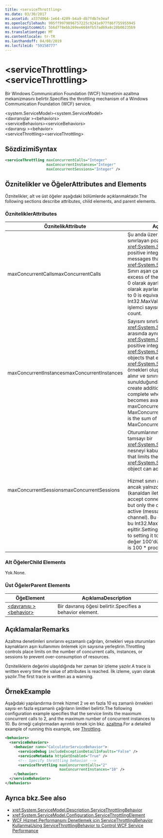 ```yaml
---
title: <serviceThrottling>
ms.date: 03/30/2017
ms.assetid: a337d064-1e64-4209-b4a9-db7fdb7e3eaf
ms.openlocfilehash: 995ff9979096757225c9241e977f86f755955945
ms.sourcegitcommit: 5b6d778ebb269ee6684fb57ad69a8c28b06235b9
ms.translationtype: MT
ms.contentlocale: tr-TR
ms.lasthandoff: 04/08/2019
ms.locfileid: "59158777"
---
```

# <a name="servicethrottling"></a><span data-ttu-id="67a22-101">\<serviceThrottling></span><span class="sxs-lookup"><span data-stu-id="67a22-101">\<serviceThrottling></span></span>
<span data-ttu-id="67a22-102">Bir Windows Communication Foundation (WCF) hizmetinin azaltma mekanizmasını belirtir.</span><span class="sxs-lookup"><span data-stu-id="67a22-102">Specifies the throttling mechanism of a Windows Communication Foundation (WCF) service.</span></span>  
  
 <span data-ttu-id="67a22-103">\<system.ServiceModel></span><span class="sxs-lookup"><span data-stu-id="67a22-103">\<system.ServiceModel></span></span>  
<span data-ttu-id="67a22-104">\<davranışlar ></span><span class="sxs-lookup"><span data-stu-id="67a22-104">\<behaviors></span></span>  
<span data-ttu-id="67a22-105">\<serviceBehaviors></span><span class="sxs-lookup"><span data-stu-id="67a22-105">\<serviceBehaviors></span></span>  
<span data-ttu-id="67a22-106">\<davranışı ></span><span class="sxs-lookup"><span data-stu-id="67a22-106">\<behavior></span></span>  
<span data-ttu-id="67a22-107">\<serviceThrottling></span><span class="sxs-lookup"><span data-stu-id="67a22-107">\<serviceThrottling></span></span>  
  
## <a name="syntax"></a><span data-ttu-id="67a22-108">Sözdizimi</span><span class="sxs-lookup"><span data-stu-id="67a22-108">Syntax</span></span>  
  
```xml  
<serviceThrottling maxConcurrentCalls="Integer"
                   maxConcurrentInstances="Integer"
                   maxConcurrentSessions="Integer" />
```  
  
## <a name="attributes-and-elements"></a><span data-ttu-id="67a22-109">Öznitelikler ve Öğeler</span><span class="sxs-lookup"><span data-stu-id="67a22-109">Attributes and Elements</span></span>  
 <span data-ttu-id="67a22-110">Öznitelikler, alt ve üst öğeler aşağıdaki bölümlerde açıklanmaktadır.</span><span class="sxs-lookup"><span data-stu-id="67a22-110">The following sections describe attributes, child elements, and parent elements.</span></span>  
  
### <a name="attributes"></a><span data-ttu-id="67a22-111">Öznitelikler</span><span class="sxs-lookup"><span data-stu-id="67a22-111">Attributes</span></span>  
  
|<span data-ttu-id="67a22-112">Öznitelik</span><span class="sxs-lookup"><span data-stu-id="67a22-112">Attribute</span></span>|<span data-ttu-id="67a22-113">Açıklama</span><span class="sxs-lookup"><span data-stu-id="67a22-113">Description</span></span>|  
|---------------|-----------------|  
|<span data-ttu-id="67a22-114">maxConcurrentCalls</span><span class="sxs-lookup"><span data-stu-id="67a22-114">maxConcurrentCalls</span></span>|<span data-ttu-id="67a22-115">Şu anda üzerinde işlem iletilerinin sayısını sınırlayan pozitif bir tamsayı bir <xref:System.ServiceModel.ServiceHost>.</span><span class="sxs-lookup"><span data-stu-id="67a22-115">A positive integer that limits the number of messages that currently process across a <xref:System.ServiceModel.ServiceHost>.</span></span> <span data-ttu-id="67a22-116">Sınırı aşan çağrıları kuyruğa alınır.</span><span class="sxs-lookup"><span data-stu-id="67a22-116">Calls in excess of the limit are queued.</span></span> <span data-ttu-id="67a22-117">Bu değerin 0 olarak ayarlanması, bu Int32.MaxValue olarak ayarlamaya eşittir.</span><span class="sxs-lookup"><span data-stu-id="67a22-117">Setting this value to 0 is equivalent to setting it to Int32.MaxValue.</span></span> <span data-ttu-id="67a22-118">Varsayılan değer 16 \* işlemci sayısı.</span><span class="sxs-lookup"><span data-stu-id="67a22-118">The default is 16 \* processor count.</span></span>|  
|<span data-ttu-id="67a22-119">maxConcurrentInstances</span><span class="sxs-lookup"><span data-stu-id="67a22-119">maxConcurrentInstances</span></span>|<span data-ttu-id="67a22-120">Sayısını sınırlayan pozitif bir tamsayı <xref:System.ServiceModel.InstanceContext> arasında aynı anda yürütmek nesneleri bir <xref:System.ServiceModel.ServiceHost>.</span><span class="sxs-lookup"><span data-stu-id="67a22-120">A positive integer that limits the number of <xref:System.ServiceModel.InstanceContext> objects that execute at one time across a <xref:System.ServiceModel.ServiceHost>.</span></span> <span data-ttu-id="67a22-121">Ek örnekleri oluşturmak için istekler kuyruğa alınır ve sınırın altına bir yuva kullanıma sunulduğunda tamamlayın.</span><span class="sxs-lookup"><span data-stu-id="67a22-121">Requests to create additional instances are queued and complete when a slot below the limit becomes available.</span></span> <span data-ttu-id="67a22-122">Varsayılan maxConcurrentSessions ve MaxConcurrentCalls toplamıdır</span><span class="sxs-lookup"><span data-stu-id="67a22-122">The default is the sum of maxConcurrentSessions and MaxConcurrentCalls</span></span>|  
|<span data-ttu-id="67a22-123">maxConcurrentSessions</span><span class="sxs-lookup"><span data-stu-id="67a22-123">maxConcurrentSessions</span></span>|<span data-ttu-id="67a22-124">Oturumlarının sayısını sınırlayan pozitif bir tamsayı bir <xref:System.ServiceModel.ServiceHost> nesneyi kabul edebilir.</span><span class="sxs-lookup"><span data-stu-id="67a22-124">A positive integer that limits the number of sessions a <xref:System.ServiceModel.ServiceHost> object can accept.</span></span><br /><br /> <span data-ttu-id="67a22-125">Hizmet sınırı aşan bağlantılar kabul eder, ancak yalnızca kanalları sınırın altına etkin (kanaldan iletiler okunur).</span><span class="sxs-lookup"><span data-stu-id="67a22-125">The service will accept connections in excess of the limit, but only the channels below the limit are active (messages are read from the channel).</span></span> <span data-ttu-id="67a22-126">Bu değerin 0 olarak ayarlanması, bu Int32.MaxValue olarak ayarlamaya eşittir.</span><span class="sxs-lookup"><span data-stu-id="67a22-126">Setting this value to 0 is equivalent to setting it to Int32.MaxValue.</span></span> <span data-ttu-id="67a22-127">Varsayılan değer 100'dür \* işlemci sayısı.</span><span class="sxs-lookup"><span data-stu-id="67a22-127">The default is 100 \* processor count.</span></span>|  
  
### <a name="child-elements"></a><span data-ttu-id="67a22-128">Alt Öğeler</span><span class="sxs-lookup"><span data-stu-id="67a22-128">Child Elements</span></span>  
 <span data-ttu-id="67a22-129">Yok.</span><span class="sxs-lookup"><span data-stu-id="67a22-129">None.</span></span>  
  
### <a name="parent-elements"></a><span data-ttu-id="67a22-130">Üst Öğeler</span><span class="sxs-lookup"><span data-stu-id="67a22-130">Parent Elements</span></span>  
  
|<span data-ttu-id="67a22-131">Öğe</span><span class="sxs-lookup"><span data-stu-id="67a22-131">Element</span></span>|<span data-ttu-id="67a22-132">Açıklama</span><span class="sxs-lookup"><span data-stu-id="67a22-132">Description</span></span>|  
|-------------|-----------------|  
|[<span data-ttu-id="67a22-133">\<davranışı ></span><span class="sxs-lookup"><span data-stu-id="67a22-133">\<behavior></span></span>](../../../../../docs/framework/configure-apps/file-schema/wcf/behavior-of-endpointbehaviors.md)|<span data-ttu-id="67a22-134">Bir davranış öğesi belirtir.</span><span class="sxs-lookup"><span data-stu-id="67a22-134">Specifies a behavior element.</span></span>|  
  
## <a name="remarks"></a><span data-ttu-id="67a22-135">Açıklamalar</span><span class="sxs-lookup"><span data-stu-id="67a22-135">Remarks</span></span>  
 <span data-ttu-id="67a22-136">Azaltma denetimleri sınırlarını eşzamanlı çağrıları, örnekleri veya oturumları kaynakların aşırı kullanımını önlemek için sayısına yerleştirin.</span><span class="sxs-lookup"><span data-stu-id="67a22-136">Throttling controls place limits on the number of concurrent calls, instances, or sessions to prevent over-consumption of resources.</span></span>  
  
 <span data-ttu-id="67a22-137">Özniteliklerin değerini ulaşıldığında her zaman bir izleme yazılır.</span><span class="sxs-lookup"><span data-stu-id="67a22-137">A trace is written every time the value of attributes is reached.</span></span> <span data-ttu-id="67a22-138">İlk izleme, uyarı olarak yazılır.</span><span class="sxs-lookup"><span data-stu-id="67a22-138">The first trace is written as a warning.</span></span>  
  
## <a name="example"></a><span data-ttu-id="67a22-139">Örnek</span><span class="sxs-lookup"><span data-stu-id="67a22-139">Example</span></span>  
 <span data-ttu-id="67a22-140">Aşağıdaki yapılandırma örnek hizmet 2 ve en fazla 10 eş zamanlı örnekleri sayısı en fazla eşzamanlı çağrıların limitleri belirtir.</span><span class="sxs-lookup"><span data-stu-id="67a22-140">The following configuration example specifies that the service limits the maximum concurrent calls to 2, and the maximum number of concurrent instances to 10.</span></span> <span data-ttu-id="67a22-141">Bu örneği çalıştırmadan ayrıntılı örnek için bkz. [azaltma](../../../../../docs/framework/wcf/samples/throttling.md).</span><span class="sxs-lookup"><span data-stu-id="67a22-141">For a detailed example of running this example, see [Throttling](../../../../../docs/framework/wcf/samples/throttling.md).</span></span>  
  
```xml  
<behaviors>
  <serviceBehaviors>
    <behavior name="CalculatorServiceBehavior">
      <serviceDebug includeExceptionDetailInFaults="False" />
      <serviceMetadata httpGetEnabled="True" />
      <!-- Specify throttling behavior -->
      <serviceThrottling maxConcurrentCalls="2"
                         maxConcurrentInstances="10" />
    </behavior>
  </serviceBehaviors>
</behaviors>
```  
  
## <a name="see-also"></a><span data-ttu-id="67a22-142">Ayrıca bkz.</span><span class="sxs-lookup"><span data-stu-id="67a22-142">See also</span></span>

- <xref:System.ServiceModel.Description.ServiceThrottlingBehavior>
- <xref:System.ServiceModel.Configuration.ServiceThrottlingElement>
- [<span data-ttu-id="67a22-143">WCF Hizmet Performansını Denetlemek için ServiceThrottlingBehavior Kullanma</span><span class="sxs-lookup"><span data-stu-id="67a22-143">Using ServiceThrottlingBehavior to Control WCF Service Performance</span></span>](../../../../../docs/framework/wcf/feature-details/using-servicethrottlingbehavior-to-control-wcf-service-performance.md)
